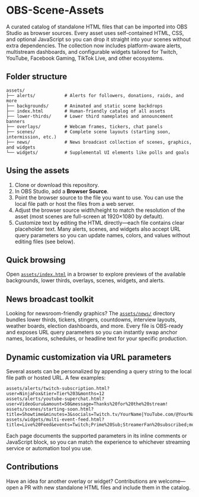 # OBS-Scene-Assets

A curated catalog of standalone HTML files that can be imported into OBS Studio as browser sources. Every asset uses self-contained HTML, CSS, and optional JavaScript so you can drop it straight into your scenes without extra dependencies. The collection now includes platform-aware alerts, multistream dashboards, and configurable widgets tailored for Twitch, YouTube, Facebook Gaming, TikTok Live, and other ecosystems.

## Folder structure

```
assets/
├── alerts/           # Alerts for followers, donations, raids, and more
├── backgrounds/      # Animated and static scene backdrops
├── index.html        # Human-friendly catalog of all assets
├── lower-thirds/     # Lower third nameplates and announcement banners
├── overlays/         # Webcam frames, tickers, chat panels
├── scenes/           # Complete scene layouts (starting soon, intermission, etc.)
├── news/             # News broadcast collection of scenes, graphics, and widgets
└── widgets/          # Supplemental UI elements like polls and goals
```

## Using the assets

1. Clone or download this repository.
2. In OBS Studio, add a **Browser Source**.
3. Point the browser source to the file you want to use. You can use the local file path or host the files from a web server.
4. Adjust the browser source width/height to match the resolution of the asset (most scenes are full-screen at 1920×1080 by default).
5. Customize text by editing the HTML directly—each file contains clear placeholder text. Many alerts, scenes, and widgets also accept URL query parameters so you can update names, colors, and values without editing files (see below).

## Quick browsing

Open [`assets/index.html`](assets/index.html) in a browser to explore previews of the available backgrounds, lower thirds, overlays, scenes, widgets, and alerts.

## News broadcast toolkit

Looking for newsroom-friendly graphics? The [`assets/news/`](assets/news) directory bundles lower thirds, tickers, stingers, countdowns, interview layouts, weather boards, election dashboards, and more. Every file is OBS-ready and exposes URL query parameters so you can instantly swap anchor names, locations, schedules, or headline text for your specific production.

## Dynamic customization via URL parameters

Several assets can be personalized by appending a query string to the local file path or hosted URL. A few examples:

```text
assets/alerts/twitch-subscription.html?user=NinjaFox&tier=Tier%203&months=12
assets/alerts/youtube-superchat.html?user=VideoGuru&amount=50&message=Thanks%20for%20the%20stream!
assets/scenes/starting-soon.html?title=Showtime&minutes=3&socials=Twitch.tv/YourName|YouTube.com/@YourName|Discord.gg/community
assets/widgets/multi-event-feed.html?title=Live%20Feed&events=Twitch;Prime%20Sub;StreamerFan%20subscribed;moments%20ago|TikTok;Galaxy%20Gift;ShortFormStar%20sent%20a%20Galaxy;just%20now
```

Each page documents the supported parameters in its inline comments or JavaScript block, so you can match the experience to whichever streaming service or automation tool you use.

## Contributions

Have an idea for another overlay or widget? Contributions are welcome—open a PR with new standalone HTML files and include them in the catalog.

